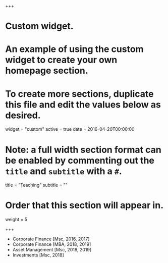 +++
# Custom widget.
# An example of using the custom widget to create your own homepage section.
# To create more sections, duplicate this file and edit the values below as desired.
widget = "custom"
active = true
date = 2016-04-20T00:00:00

# Note: a full width section format can be enabled by commenting out the `title` and `subtitle` with a `#`.
title = "Teaching"
subtitle = ""

# Order that this section will appear in.
weight = 5

+++
- Corporate Finance [Msc, 2016, 2017]
- Corporate Finance [MBA, 2018, 2019]
- Asset Management  [Msc, 2018, 2019]
- Investments       [Msc, 2018]
